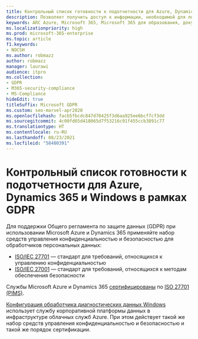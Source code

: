 ```yaml
---
title: Контрольный список готовности к подотчетности для Azure, Dynamics 365 и Windows в рамках GDPR
description: Позволяет получить доступ к информации, необходимой для поддержки регламента GDPR при использовании Microsoft Azure.
keywords: ARC Azure, Microsoft 365, Microsoft 365 для образования, документация по Microsoft 365, GDPR
ms.localizationpriority: high
ms.prod: microsoft-365-enterprise
ms.topic: article
f1.keywords:
- NOCSH
ms.author: robmazz
author: robmazz
manager: laurawi
audience: itpro
ms.collection:
- GDPR
- M365-security-compliance
- MS-Compliance
hideEdit: true
titleSuffix: Microsoft GDPR
ms.custom: seo-marvel-apr2020
ms.openlocfilehash: facb5fbcdc847d70425f3d6aa925ee6bcf7cf3dd
ms.sourcegitcommit: 4c00fd65d418065d7f53216c91f455ccb3891c77
ms.translationtype: HT
ms.contentlocale: ru-RU
ms.lasthandoff: 08/23/2021
ms.locfileid: "58480391"
---
```

# <a name="azure-dynamics-365-and-windows-accountability-readiness-checklist-for-the-gdpr"></a>Контрольный список готовности к подотчетности для Azure, Dynamics 365 и Windows в рамках GDPR

Для поддержки Общего регламента по защите данных (GDPR) при использовании Microsoft Azure и Dynamics 365 применяйте набор средств управления конфиденциальностью и безопасностью для обработчиков персональных данных:

- [ISO/IEC 27701](https://www.iso.org/standard/71670.html) — стандарт для требований, относящихся к управлению конфиденциальностью
- [ISO/IEC 27001](https://www.iso.org/standard/54534.html) — стандарт для требований, относящихся к методам обеспечения безопасности

Службы Microsoft Azure и Dynamics 365 [сертифицированы](https://servicetrust.microsoft.com/ViewPage/MSComplianceGuideV3?command=Download&downloadType=Document&downloadId=00af6c3e-7f3e-4e0d-8b0e-79f45ef2cef1&tab=7027ead0-3d6b-11e9-b9e1-290b1eb4cdeb&docTab=7027ead0-3d6b-11e9-b9e1-290b1eb4cdeb_ISO_Reports) по [ISO 27701 (PIMS)](offering-iso-27701.md).

[Конфигурация обработчика диагностических данных Windows](/windows/privacy/configure-windows-diagnostic-data-in-your-organization) использует службу корпоративной платформы данных в инфраструктуре облачных служб Azure.  При этом действует такой же набор средств управления конфиденциальностью и безопасностью и такой же порядок сертификации.
